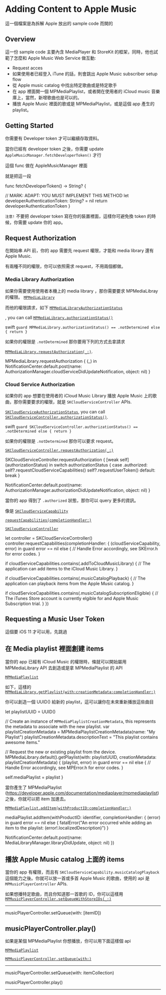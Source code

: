 # Adding Content to Apple Music

這一個檔案是為拆解 Apple 放出的 sample code 而開的

## Overview

這一份 sample code 主要內含 MediaPlayer 和 StoreKit 的框架，同時，他也試範了怎麼和 Apple Music Web Service 做互動:

* Request acces
* 如果使用者已經登入 iTune 的話，則會跳出 Apple Music subscriber setup flow
* 從 Apple music catalog 中找出特定歌曲或是特定歌手
* 在 app 裡面開一個 MPMediaPlaylist，或者開在使用者的 iCloud music 音樂庫上，當然，新增歌曲也是可以的。
* 播放 Apple Music 裡面的歌或是 MPMediaPlaylist，或是這個 app 產生的 playlist。

## Getting Started

你需要有 Developer token 才可以繼續存取資料。

當你已經有 developer token 之後，你需要 update `AppleMusicManager.fetchDeveloperToken()` 才行

這個 func 做在 AppleMusicManager 裡面

就是把這一段

func fetchDeveloperToken() -> String? {

// MARK: ADAPT: YOU MUST IMPLEMENT THIS METHOD
let developerAuthenticationToken: String? = nil
return developerAuthenticationToken
}

`注意!`
不要把 developer token 寫在你的裝置裡面，這樣你可避免換 token 的時候，你需要 update 你的 app。

## Request Authorization

在開始串 API 前，你的 app 需要先 request 權限，才能和 media library 還有 Apple Music.

有兩種不同的權限，你可以依照需求 request，不用兩個都做。

### Media Library Authorization

如果你需要使用使用者本機上的 media library ，那你需要要求 MPMediaLibray 的權限。
[`MPMediaLibrary`](https://developer.apple.com/documentation/mediaplayer/mpmedialibrary)

而他的權限請求，如下
[`MPMediaLibraryAuthorizationStatus`](https://developer.apple.com/documentation/mediaplayer/mpmedialibraryauthorizationstatus)

, you can call 
[`MPMediaLibrary.authorizationStatus()`](https://developer.apple.com/documentation/mediaplayer/mpmedialibrary/1621282-authorizationstatus)


swift
`guard MPMediaLibrary.authorizationStatus() == .notDetermined else { return }`



如果你的權限是 `.notDetermined` 那你要用下列的方式去拿請求




[`MPMediaLibrary.requestAuthorization(_:)`](https://developer.apple.com/documentation/mediaplayer/mpmedialibrary/1621276-requestauthorization).


MPMediaLibrary.requestAuthorization { (_) in
NotificationCenter.default.post(name: AuthorizationManager.cloudServiceDidUpdateNotification, object: nil)
}


### Cloud Service Authorization


如果你的 app 想要在使用者的 iCloud Music Library 播放 Apple Music 上的歌曲，那你需要要求的權限，就是 
`SKCloudServiceController` APIs.

[`SKCloudServiceAuthorizationStatus`](https://developer.apple.com/documentation/storekit/skcloudserviceauthorizationstatus), you can call [`SKCloudServiceController.authorizationStatus()`](https://developer.apple.com/documentation/storekit/skcloudservicecontroller/1620631-authorizationstatus).


swift
`guard SKCloudServiceController.authorizationStatus() == .notDetermined else { return }`


如果你的權限是 `.notDetermined` 那你可以要求 request。

[`SKCloudServiceController.requestAuthorization(_:)`](https://developer.apple.com/documentation/storekit/skcloudservicecontroller/1620609-requestauthorization)

SKCloudServiceController.requestAuthorization { [weak self] (authorizationStatus) in
switch authorizationStatus {
case .authorized:
self?.requestCloudServiceCapabilities()
self?.requestUserToken()
default:
break
}

NotificationCenter.default.post(name: AuthorizationManager.authorizationDidUpdateNotification, object: nil)
}

當你的 app 得到了 `.authorized` 狀態，那你可以 query 更多的資訊。

像是
[`SKCloudServiceCapability`](https://developer.apple.com/documentation/storekit/skcloudservicecapability)

[`requestCapabilities(completionHandler:)`](https://developer.apple.com/documentation/storekit/skcloudservicecontroller/1620610-requestcapabilities)

[`SKCloudServiceController`](https://developer.apple.com/documentation/storekit/skcloudservicecontroller)


let controller = SKCloudServiceController()
controller.requestCapabilities(completionHandler: { (cloudServiceCapability, error) in
guard error == nil else {
// Handle Error accordingly, see SKError.h for error codes.
}

if cloudServiceCapabilities.contains(.addToCloudMusicLibrary) {
// The application can add items to the iCloud Music Library.
}

if cloudServiceCapabilities.contains(.musicCatalogPlayback) {
// The application can playback items from the Apple Music catalog.
}

if cloudServiceCapabilities.contains(.musicCatalogSubscriptionEligible) {
// The iTunes Store account is currently elgible for and Apple Music Subscription trial.
}
})


## Requesting a Music User Token

這個要 iOS 11 才可以用，先跳過



## 在 Media playlist 裡面創建 items

當你的 app 已經有 iCloud Music 的權限時，條就可以開始屬用 MPMediaLibrary API 去創造或是拿 MPMediaPlaylist 的 API

[`MPMediaPlaylist`](https://developer.apple.com/documentation/mediaplayer/mpmediaplaylist)

如下，這樣的
[`MPMediaLibrary.getPlaylist(with:creationMetadata:completionHandler:)`](https://developer.apple.com/documentation/mediaplayer/mpmedialibrary/1621273-getplaylist)

你可以創造一個 UUID() 給新的 playlist，這可以讓你在未來重新播放這些曲目

let playlistUUID = UUID()

// Create an instance of `MPMediaPlaylistCreationMetadata`, this represents the metadata to associate with the new playlist.
var playlistCreationMetadata = MPMediaPlaylistCreationMetadata(name: "My Playlist")
playlistCreationMetadata.descriptionText = "This playlist contains awesome items."

// Request the new or existing playlist from the device.
MPMediaLibrary.default().getPlaylist(with: playlistUUID, creationMetadata: playlistCreationMetadata) { (playlist, error) in
guard error == nil else {
// Handle Error accordingly, see MPError.h for error codes.
}

self.mediaPlaylist = playlist
}



當你產生了 MPMediaPlaylist (https://developer.apple.com/documentation/mediaplayer/mpmediaplaylist) 之後，你就可以把 item 加進去。

[`MPMediaPlaylist.addItem(withProductID:completionHandler:)`](https://developer.apple.com/documentation/mediaplayer/mpmediaplaylist/1618706-additem)

mediaPlaylist.addItem(withProductID: identifier, completionHandler: { (error) in
guard error == nil else {
fatalError("An error occurred while adding an item to the playlist: \(error!.localizedDescription)")
}

NotificationCenter.default.post(name: MediaLibraryManager.libraryDidUpdate, object: nil)
})


## 播放 Apple Music catalog 上面的 items

當你的 app 有權限，而且有 `SKCloudServiceCapability.musicCatalogPlayback` 這個能力之後。你就可以放一首或多首 Apple Music 的歌曲，使用的 api 是
`MPMusicPlayerController` APIs.

如果想播特定歌曲，而且你知道那一首歌的 ID，你可以這樣用
[`MPMusicPlayerController.setQueueWithStoreIDs(_:)`](https://developer.apple.com/documentation/mediaplayer/mpmusicplayercontroller/1624253-setqueuewithstoreids)

-----
musicPlayerController.setQueue(with: [itemID])

musicPlayerController.play()
-----

如果是某個 MPMediaPlaylist 你想播放，你可以用下面這樣個 api

[`MPMediaPlaylist`](https://developer.apple.com/documentation/mediaplayer/mpmediaplaylist) 

[`MPMusicPlayerController.setQueue(with:)`](https://developer.apple.com/documentation/mediaplayer/mpmusicplayercontroller/1624171-setqueue)

-----
musicPlayerController.setQueue(with: itemCollection)

musicPlayerController.play()

-----











